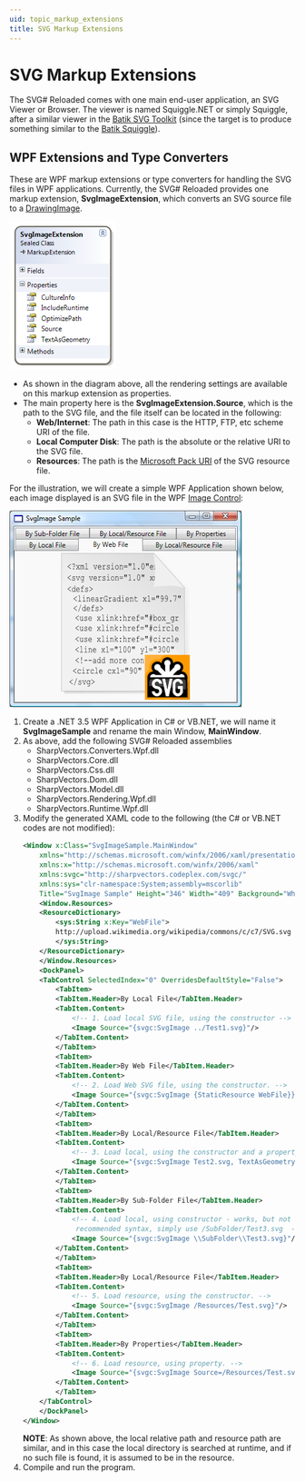 ```yaml
---
uid: topic_markup_extensions
title: SVG Markup Extensions
---
```


# SVG Markup Extensions
The SVG# Reloaded comes with one main end-user application, an SVG Viewer or Browser. The viewer is named Squiggle.NET or simply Squiggle, after a similar viewer in the [Batik SVG Toolkit](http://xmlgraphics.apache.org/batik/) (since the target is to produce something similar to the [Batik Squiggle](http://xmlgraphics.apache.org/batik/tools/browser.html)).


## WPF Extensions and Type Converters
These are WPF markup extensions or type converters for handling the SVG files in WPF applications.
Currently, the SVG# Reloaded provides one markup extension, **SvgImageExtension**, which converts an SVG source file to a [DrawingImage](https://docs.microsoft.com/en-us/dotnet/api/system.windows.media.drawingimage).

![](../images/Usage_SvgImageExtension.png)

* As shown in the diagram above, all the rendering settings are available on this markup extension as properties.
* The main property here is the **SvgImageExtension.Source**, which is the path to the SVG file, and the file itself can be located in the following:
	* **Web/Internet**: The path in this case is the HTTP, FTP, etc scheme URI of the file.
	* **Local Computer Disk**: The path is the absolute or the relative URI to the SVG file.
	* **Resources**: The path is the [Microsoft Pack URI](https://docs.microsoft.com/en-us/dotnet/framework/wpf/app-development/pack-uris-in-wpf) of the SVG resource file.

For the illustration, we will create a simple WPF Application shown below, each image displayed is an SVG file in the WPF [Image Control](https://docs.microsoft.com/en-us/dotnet/api/system.windows.controls.image):

![](../images/Usage_SvgImageSample.png)

1. Create a .NET 3.5 WPF Application in C# or VB.NET, we will name it **SvgImageSample** and rename the main Window, **MainWindow**.
2. As above, add the following SVG# Reloaded assemblies
	* SharpVectors.Converters.Wpf.dll
	* SharpVectors.Core.dll
	* SharpVectors.Css.dll
	* SharpVectors.Dom.dll
	* SharpVectors.Model.dll
	* SharpVectors.Rendering.Wpf.dll
	* SharpVectors.Runtime.Wpf.dll
3. Modify the generated XAML code to the following (the C# or VB.NET codes are not modified):
	```xml
	<Window x:Class="SvgImageSample.MainWindow"
	    xmlns="http://schemas.microsoft.com/winfx/2006/xaml/presentation"
	    xmlns:x="http://schemas.microsoft.com/winfx/2006/xaml"
	    xmlns:svgc="http://sharpvectors.codeplex.com/svgc/"
	    xmlns:sys="clr-namespace:System;assembly=mscorlib"
	    Title="SvgImage Sample" Height="346" Width="409" Background="White">
	    <Window.Resources>
		<ResourceDictionary> 
		    <sys:String x:Key="WebFile">
			http://upload.wikimedia.org/wikipedia/commons/c/c7/SVG.svg
		    </sys:String>
		</ResourceDictionary>
	    </Window.Resources>
	    <DockPanel>
		<TabControl SelectedIndex="0" OverridesDefaultStyle="False">
		    <TabItem>
			<TabItem.Header>By Local File</TabItem.Header>
			<TabItem.Content>  
			    <!-- 1. Load local SVG file, using the constructor -->
			    <Image Source="{svgc:SvgImage ../Test1.svg}"/>        
			</TabItem.Content>
		    </TabItem>
		    <TabItem>
			<TabItem.Header>By Web File</TabItem.Header>
			<TabItem.Content>    
			    <!-- 2. Load Web SVG file, using the constructor. -->
			    <Image Source="{svgc:SvgImage {StaticResource WebFile}}"/>
			</TabItem.Content>
		    </TabItem>
		    <TabItem>
			<TabItem.Header>By Local/Resource File</TabItem.Header>
			<TabItem.Content>
			    <!-- 3. Load local, using the constructor and a property. -->
			    <Image Source="{svgc:SvgImage Test2.svg, TextAsGeometry=True}"/>
			</TabItem.Content>
		    </TabItem>
		    <TabItem>
			<TabItem.Header>By Sub-Folder File</TabItem.Header>
			<TabItem.Content>
			    <!-- 4. Load local, using constructor - works, but not 
			     recommended syntax, simply use /SubFolder/Test3.svg  -->
			    <Image Source="{svgc:SvgImage \\SubFolder\\Test3.svg}"/>
			</TabItem.Content>
		    </TabItem>
		    <TabItem>
			<TabItem.Header>By Local/Resource File</TabItem.Header>
			<TabItem.Content>
			    <!-- 5. Load resource, using the constructor. -->
			    <Image Source="{svgc:SvgImage /Resources/Test.svg}"/>
			</TabItem.Content>
		    </TabItem>
		    <TabItem>
			<TabItem.Header>By Properties</TabItem.Header>
			<TabItem.Content>
			    <!-- 6. Load resource, using property. -->
			    <Image Source="{svgc:SvgImage Source=/Resources/Test.svg}"/>
			</TabItem.Content>
		    </TabItem>
		</TabControl>
	    </DockPanel>
	</Window>
	```
	**NOTE**: As shown above, the local relative path and resource path are similar, and in this case the local directory is searched at runtime, and if no such file is found, it is assumed to be in the resource.
4. Compile and run the program. 

